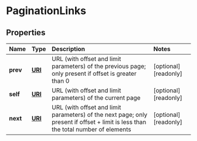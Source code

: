 # PaginationLinks

## Properties

| Name | Type | Description | Notes |
| :--- | :--- | :--- | :--- |
| **prev** | [**URI**](https://github.com/ionos-cloud/sdk-java/tree/8f2023b15d2a11cc163b3abd7b642806c3db5f2c/docs/URI.md) | URL \(with offset and limit parameters\) of the previous page; only present if offset is greater than 0 | \[optional\] \[readonly\] |
| **self** | [**URI**](https://github.com/ionos-cloud/sdk-java/tree/8f2023b15d2a11cc163b3abd7b642806c3db5f2c/docs/URI.md) | URL \(with offset and limit parameters\) of the current page | \[optional\] \[readonly\] |
| **next** | [**URI**](https://github.com/ionos-cloud/sdk-java/tree/8f2023b15d2a11cc163b3abd7b642806c3db5f2c/docs/URI.md) | URL \(with offset and limit parameters\) of the next page; only present if offset + limit is less than the total number of elements | \[optional\] \[readonly\] |


